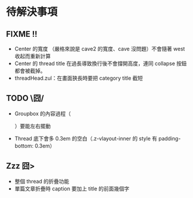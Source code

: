 待解決事項
========

FIXME !!
--------
* Center 的寬度 （嚴格來說是 cave2 的寬度、cave 沒問題）不會隨著 west 收起而重新計算
* Center 的 thread title 在過長導致換行後不會撐開高度，連同 collapse 按鈕都會被截掉。
* threadHead.zul：在畫面狹長時要把 category title 截短

TODO \囧/
---------
* Groupbox 的內容過程（<pre>）要能左右擺動
* Thread 底下會多 0.3em 的空白（.z-vlayout-inner 的 style 有 padding-bottom: 0.3em）

Zzz 囧>
-------
* 整個 thread 的折疊功能
* 單篇文章折疊時 caption 要加上 title 的前面幾個字
